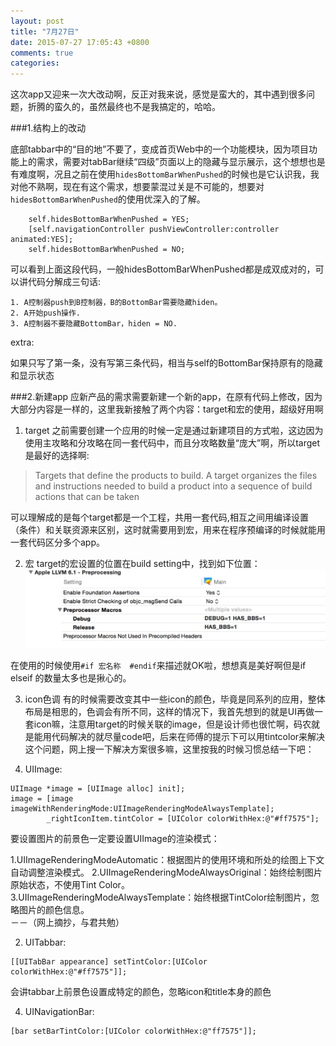 ```yaml
---
layout: post
title: "7月27日"
date: 2015-07-27 17:05:43 +0800
comments: true
categories: 
---
```


这次app又迎来一次大改动啊，反正对我来说，感觉是蛮大的，其中遇到很多问题，折腾的蛮久的，虽然最终也不是我搞定的，哈哈。

###1.结构上的改动

底部tabbar中的“目的地”不要了，变成首页Web中的一个功能模块，因为项目功能上的需求，需要对tabBar继续“四级”页面以上的隐藏与显示展示，这个想想也是有难度啊，况且之前在使用`hidesBottomBarWhenPushed`的时候也是它认识我，我对他不熟啊，现在有这个需求，想要蒙混过关是不可能的，想要对`hidesBottomBarWhenPushed`的使用优深入的了解。

<!--more -->

```
    self.hidesBottomBarWhenPushed = YES;               
    [self.navigationController pushViewController:controller animated:YES]; 
    self.hidesBottomBarWhenPushed = NO;
```

可以看到上面这段代码，一般hidesBottomBarWhenPushed都是成双成对的，可以讲代码分解成三句话:

    1. A控制器push到B控制器，B的BottomBar需要隐藏hiden。
    2. A开始push操作.
    3. A控制器不要隐藏BottomBar，hiden = NO.

extra:

如果只写了第一条，没有写第三条代码，相当与self的BottomBar保持原有的隐藏和显示状态

###2.新建app
应新产品的需求需要新建一个新的app，在原有代码上修改，因为大部分内容是一样的，这里我新接触了两个内容：target和宏的使用，超级好用啊

1. target
之前需要创建一个应用的时候一定是通过新建项目的方式啦，这边因为使用主攻略和分攻略在同一套代码中，而且分攻略数量“庞大”啊，所以target是最好的选择啊:

> Targets that define the products to build. A target organizes the files and instructions needed to build a product into a sequence of build actions that can be taken
> 

可以理解成的是每个target都是一个工程，共用一套代码,相互之间用编译设置（条件）和关联资源来区别，这时就需要用到宏，用来在程序预编译的时候就能用一套代码区分多个app。

2. 宏
target的宏设置的位置在build setting中，找到如下位置：
![setting](/assets/build_setting.png)

在使用的时候使用`#if 宏名称  #endif`来描述就OK啦，想想真是美好啊但是if elseif 的数量太多也是揪心的。

3. icon色调
有的时候需要改变其中一些icon的颜色，毕竟是同系列的应用，整体布局是相思的，色调会有所不同，这样的情况下，我首先想到的就是UI再做一套icon嘛，注意用target的时候关联的image，但是设计师也很忙啊，码农就是能用代码解决的就尽量code吧，后来在师傅的提示下可以用tintcolor来解决这个问题，网上搜一下解决方案很多嘛，这里按我的时候习惯总结一下吧：

1. UIImage:

```
UIImage *image = [UIImage alloc] init];
image = [image imageWithRenderingMode:UIImageRenderingModeAlwaysTemplate];
        _rightIconItem.tintColor = [UIColor colorWithHex:@"#ff7575"];
```
要设置图片的前景色一定要设置UIImage的渲染模式：

1.UIImageRenderingModeAutomatic：根据图片的使用环境和所处的绘图上下文自动调整渲染模式。
2.UIImageRenderingModeAlwaysOriginal：始终绘制图片原始状态，不使用Tint Color。  
3.UIImageRenderingModeAlwaysTemplate：始终根据TintColor绘制图片，忽略图片的颜色信息。  
－－（网上摘抄，与君共勉）

2. UITabbar:
```
[[UITabBar appearance] setTintColor:[UIColor colorWithHex:@"#ff7575"]];
```
会讲tabbar上前景色设置成特定的颜色，忽略icon和title本身的颜色

4. UINavigationBar:
```
[bar setBarTintColor:[UIColor colorWithHex:@"ff7575"]];
```